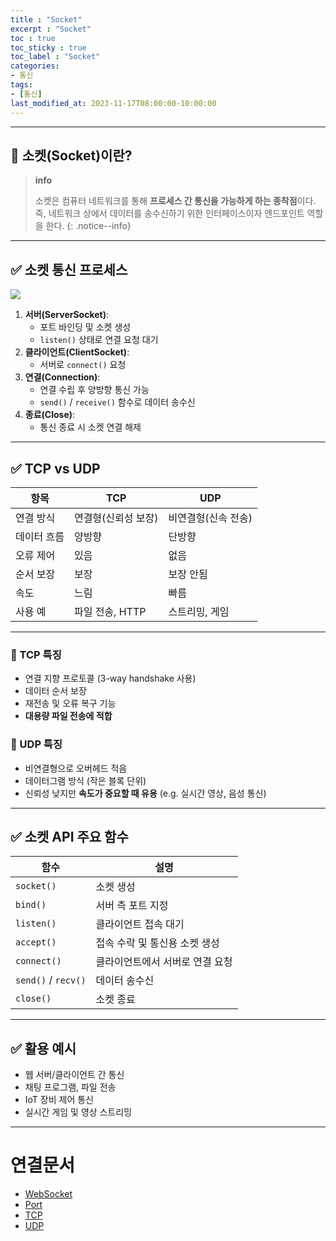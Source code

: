 ```yaml
---
title : "Socket"
excerpt : "Socket"
toc : true
toc_sticky : true
toc_label : "Socket"
categories:
- 통신
tags:
- [통신]
last_modified_at: 2023-11-17T08:00:00-10:00:00
---
```

  
---
  
## 📌 소켓(Socket)이란?

> **info**
>
> 소켓은 컴퓨터 네트워크를 통해 **프로세스 간 통신을 가능하게 하는 종착점**이다.  
> 즉, 네트워크 상에서 데이터를 송수신하기 위한 인터페이스이자 엔드포인트 역할을 한다. 
{: .notice--info}  

---
  
## ✅ 소켓 통신 프로세스

![](98.Resources/Images/SocketCommunicationWorkFlow.png)

1. **서버(ServerSocket)**:
   - 포트 바인딩 및 소켓 생성
   - `listen()` 상태로 연결 요청 대기
2. **클라이언트(ClientSocket)**:
   - 서버로 `connect()` 요청
3. **연결(Connection)**:
   - 연결 수립 후 양방향 통신 가능
   - `send()` / `receive()` 함수로 데이터 송수신
4. **종료(Close)**:
   - 통신 종료 시 소켓 연결 해제

---
  
## ✅ TCP vs UDP

| 항목 | TCP | UDP |
|------|-----|-----|
| 연결 방식 | 연결형(신뢰성 보장) | 비연결형(신속 전송) |
| 데이터 흐름 | 양방향 | 단방향 |
| 오류 제어 | 있음 | 없음 |
| 순서 보장 | 보장 | 보장 안됨 |
| 속도 | 느림 | 빠름 |
| 사용 예 | 파일 전송, HTTP | 스트리밍, 게임 |

---
  
### 🔹 TCP 특징

- 연결 지향 프로토콜 (3-way handshake 사용)
- 데이터 순서 보장
- 재전송 및 오류 복구 기능
- **대용량 파일 전송에 적합**
  
### 🔹 UDP 특징

- 비연결형으로 오버헤드 적음
- 데이터그램 방식 (작은 블록 단위)
- 신뢰성 낮지만 **속도가 중요할 때 유용** (e.g. 실시간 영상, 음성 통신)

---
  
## ✅ 소켓 API 주요 함수

| 함수 | 설명 |
|------|------|
| `socket()` | 소켓 생성 |
| `bind()` | 서버 측 포트 지정 |
| `listen()` | 클라이언트 접속 대기 |
| `accept()` | 접속 수락 및 통신용 소켓 생성 |
| `connect()` | 클라이언트에서 서버로 연결 요청 |
| `send()` / `recv()` | 데이터 송수신 |
| `close()` | 소켓 종료 |

---
  
## ✅ 활용 예시

- 웹 서버/클라이언트 간 통신
- 채팅 프로그램, 파일 전송
- IoT 장비 제어 통신
- 실시간 게임 및 영상 스트리밍

---
  
# 연결문서
- [WebSocket](../../통신/통신-WebSocket)
- [Port](../../developcommon/developcommon-Port)
- [TCP](../../통신/통신-TCP)
- [UDP](../../통신/통신-UDP)

